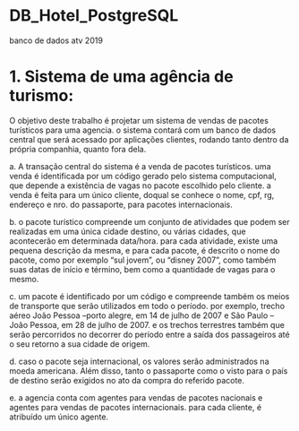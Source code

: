 # DB_Hotel_PostgreSQL

banco de dados
atv 2019

# 1. Sistema de uma agência de turismo:
O objetivo deste trabalho é projetar um sistema de vendas de
pacotes turísticos para uma agencia. o sistema contará com um
banco de dados central que será acessado por aplicações clientes,
rodando tanto dentro da própria companhia, quanto fora dela.

a. A transação central do sistema é a venda de pacotes turísticos.
uma venda é identificada por um código gerado pelo sistema
computacional, que depende a existência de vagas no pacote
escolhido pelo cliente. a venda é feita para um único cliente,
doqual se conhece o nome, cpf, rg, endereço e nro. do
passaporte, para pacotes internacionais.

b. o pacote turístico compreende um conjunto de atividades que
podem ser realizadas em uma única cidade destino, ou várias
cidades, que acontecerão em determinada data/hora. para
cada atividade, existe uma pequena descrição da mesma, e
para cada pacote, é descrito o nome do pacote, como por
exemplo “sul jovem”, ou “disney 2007”, como também suas
datas de início e término, bem como a quantidade de vagas
para o mesmo.

c. um pacote é identificado por um código e compreende também
os meios de transporte que serão utilizados em todo o período.
por exemplo, trecho aéreo João Pessoa –porto alegre, em 14
de julho de 2007 e São Paulo –João Pessoa, em 28 de julho de 
2007. e os trechos terrestres também que serão percorridos no
decorrer do período entre a saída dos passageiros até o seu
retorno a sua cidade de origem.

d. caso o pacote seja internacional, os valores serão
administrados na moeda americana. Além disso, tanto o
passaporte como o visto para o país de destino serão exigidos
no ato da compra do referido pacote.

e. a agencia conta com agentes para vendas de pacotes
nacionais e agentes para vendas de pacotes internacionais.
para cada cliente, é atribuído um único agente.